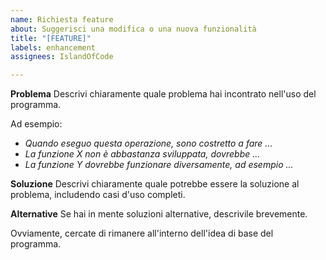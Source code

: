 ```yaml
---
name: Richiesta feature
about: Suggerisci una modifica o una nuova funzionalità
title: "[FEATURE]"
labels: enhancement
assignees: IslandOfCode

---
```


**Problema**
Descrivi chiaramente quale problema hai incontrato nell'uso del programma.

Ad esempio: 
 - _Quando eseguo questa operazione, sono costretto a fare ..._
 - _La funzione X non è abbastanza sviluppata, dovrebbe ..._
 - _La funzione Y dovrebbe funzionare diversamente, ad esempio ..._

**Soluzione**
Descrivi chiaramente quale potrebbe essere la soluzione al problema, includendo casi d'uso completi.

**Alternative**
Se hai in mente soluzioni alternative, descrivile brevemente.

Ovviamente, cercate di rimanere all'interno dell'idea di base del programma.
